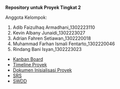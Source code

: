 **Repository untuk Proyek Tingkat 2**

Anggota Kelompok:  
1. Adib Faizulhaq Armadhani_1302223110
2. Kevin Albany Junaidi_1302223027 
3. Adrian Fahren Setiawan_1302220018 
4. Muhammad Farhan Ismali Fentarto_1302220046 
5. Rindang Bani Isyan_1302223023

- [Kanban Board](https://adibfaizulhaq05.atlassian.net/jira/software/projects/PT2/boards/2?assignee=unassigned)
- [Timeline Proyek](https://docs.google.com/spreadsheets/d/1qbR3h-a0ssM3l88cc3UW08qGXrmtyShzHANJl6EbLWM/edit?usp=sharing)
- [Dokumen Inisialisasi Proyek](https://docs.google.com/document/d/13KQQAasxNABEh-jzmozCRlmCHFWIKkUcW9O8GzPMlrY/edit?usp=sharing)
- [SRS](https://docs.google.com/document/d/1c5unVoiZ3041p3Mr-6bhLpYMhp8dSNzEf2yIvSyPxtA/edit)
- [SWDD](https://docs.google.com/document/d/1RareE9nm54tljq9qW2B4SR6LgblbHk1xwwfHNNcXifU/edit?usp=sharing)

